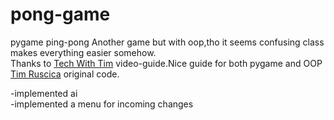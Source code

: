 # pong-game
 pygame ping-pong
Another game but with oop,tho it seems confusing class makes everything easier somehow.  
Thanks to [Tech With Tim](https://www.youtube.com/watch?v=vVGTZlnnX3U) video-guide.Nice guide for both pygame and OOP  
[Tim Ruscica](https://github.com/techwithtim/Pong-Python) original code.  
  
-implemented ai  
-implemented a menu for incoming changes  

